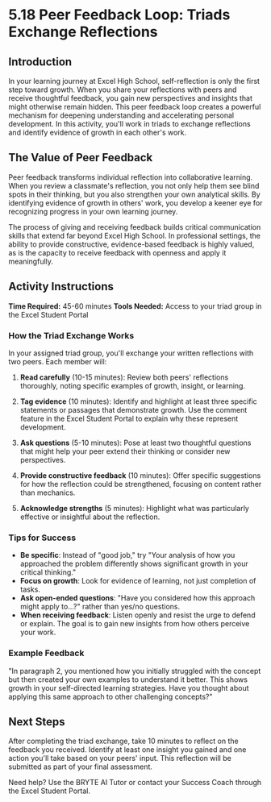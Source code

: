 # 5.18 Peer Feedback Loop: Triads Exchange Reflections

## Introduction
In your learning journey at Excel High School, self-reflection is only the first step toward growth. When you share your reflections with peers and receive thoughtful feedback, you gain new perspectives and insights that might otherwise remain hidden. This peer feedback loop creates a powerful mechanism for deepening understanding and accelerating personal development. In this activity, you'll work in triads to exchange reflections and identify evidence of growth in each other's work.

## The Value of Peer Feedback
Peer feedback transforms individual reflection into collaborative learning. When you review a classmate's reflection, you not only help them see blind spots in their thinking, but you also strengthen your own analytical skills. By identifying evidence of growth in others' work, you develop a keener eye for recognizing progress in your own learning journey.

The process of giving and receiving feedback builds critical communication skills that extend far beyond Excel High School. In professional settings, the ability to provide constructive, evidence-based feedback is highly valued, as is the capacity to receive feedback with openness and apply it meaningfully.

## Activity Instructions
**Time Required:** 45-60 minutes
**Tools Needed:** Access to your triad group in the Excel Student Portal

### How the Triad Exchange Works
In your assigned triad group, you'll exchange your written reflections with two peers. Each member will:

1. **Read carefully** (10-15 minutes): Review both peers' reflections thoroughly, noting specific examples of growth, insight, or learning.

2. **Tag evidence** (10 minutes): Identify and highlight at least three specific statements or passages that demonstrate growth. Use the comment feature in the Excel Student Portal to explain why these represent development.

3. **Ask questions** (5-10 minutes): Pose at least two thoughtful questions that might help your peer extend their thinking or consider new perspectives.

4. **Provide constructive feedback** (10 minutes): Offer specific suggestions for how the reflection could be strengthened, focusing on content rather than mechanics.

5. **Acknowledge strengths** (5 minutes): Highlight what was particularly effective or insightful about the reflection.

### Tips for Success
* **Be specific**: Instead of "good job," try "Your analysis of how you approached the problem differently shows significant growth in your critical thinking."
* **Focus on growth**: Look for evidence of learning, not just completion of tasks.
* **Ask open-ended questions**: "Have you considered how this approach might apply to...?" rather than yes/no questions.
* **When receiving feedback**: Listen openly and resist the urge to defend or explain. The goal is to gain new insights from how others perceive your work.

### Example Feedback
"In paragraph 2, you mentioned how you initially struggled with the concept but then created your own examples to understand it better. This shows growth in your self-directed learning strategies. Have you thought about applying this same approach to other challenging concepts?"

## Next Steps
After completing the triad exchange, take 10 minutes to reflect on the feedback you received. Identify at least one insight you gained and one action you'll take based on your peers' input. This reflection will be submitted as part of your final assessment.

Need help? Use the BRYTE AI Tutor or contact your Success Coach through the Excel Student Portal.
